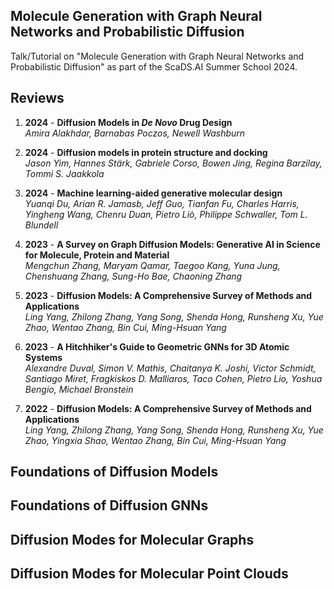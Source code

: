 ## Molecule Generation with Graph Neural Networks and Probabilistic Diffusion

Talk/Tutorial on "Molecule Generation with Graph Neural Networks and Probabilistic Diffusion" as part of the ScaDS.AI Summer School 2024.


## Reviews

1. **2024** - **Diffusion Models in _De Novo_ Drug Design**  
   *Amira Alakhdar, Barnabas Poczos, Newell Washburn*

2. **2024** - **Diffusion models in protein structure and docking**  
   *Jason Yim, Hannes Stärk, Gabriele Corso, Bowen Jing, Regina Barzilay, Tommi S. Jaakkola*

3. **2024** - **Machine learning-aided generative molecular design**  
   *Yuanqi Du, Arian R. Jamasb, Jeff Guo, Tianfan Fu, Charles Harris, Yingheng Wang, Chenru Duan, Pietro Liò, Philippe Schwaller, Tom L. Blundell*

4. **2023** - **A Survey on Graph Diffusion Models: Generative AI in Science for Molecule, Protein and Material**  
   *Mengchun Zhang, Maryam Qamar, Taegoo Kang, Yuna Jung, Chenshuang Zhang, Sung-Ho Bae, Chaoning Zhang*

5. **2023** - **Diffusion Models: A Comprehensive Survey of Methods and Applications**  
   *Ling Yang, Zhilong Zhang, Yang Song, Shenda Hong, Runsheng Xu, Yue Zhao, Wentao Zhang, Bin Cui, Ming-Hsuan Yang*

6. **2023** - **A Hitchhiker's Guide to Geometric GNNs for 3D Atomic Systems**  
   *Alexandre Duval, Simon V. Mathis, Chaitanya K. Joshi, Victor Schmidt, Santiago Miret, Fragkiskos D. Malliaros, Taco Cohen, Pietro Lio, Yoshua Bengio, Michael Bronstein*

7. **2022** - **Diffusion Models: A Comprehensive Survey of Methods and Applications**  
   *Ling Yang, Zhilong Zhang, Yang Song, Shenda Hong, Runsheng Xu, Yue Zhao, Yingxia Shao, Wentao Zhang, Bin Cui, Ming-Hsuan Yang*


## Foundations of Diffusion Models

## Foundations of Diffusion GNNs

## Diffusion Modes for Molecular Graphs

## Diffusion Modes for Molecular Point Clouds

